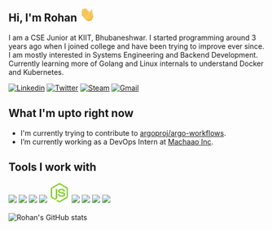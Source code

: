 <h2> Hi, I'm Rohan <img src="https://raw.githubusercontent.com/ABSphreak/ABSphreak/master/gifs/Hi.gif" width="30px"></h2>

<p>
  I am a CSE Junior at KIIT, Bhubaneshwar. I started programming around 3 years ago when I joined college and have been trying to improve ever since. I am mostly interested in Systems Engineering and Backend Development. Currently learning more of Golang and Linux internals to understand Docker and Kubernetes.
<p/>



[![Linkedin](https://img.shields.io/badge/-LinkedIn-blue?style=flat&logo=Linkedin&logoColor=white&link=https://www.linkedin.com/in/rohankmr414/)](https://www.linkedin.com/in/rohankmr414/)
[![Twitter](https://img.shields.io/badge/-Twitter-1ca0f1?style=flat&labelColor=1ca0f1&logo=twitter&logoColor=white&link=https://twitter.com/rohankmr414)](https://twitter.com/rohankmr414)
[![Steam](https://img.shields.io/badge/-Steam-000000?style=flat&labelColor=000000&logo=steam&link=https://steamcommunity.com/id/po1ntdexter/)](https://steamcommunity.com/id/po1ntdexter/)
[![Gmail](https://img.shields.io/badge/-Email-c14438?style=flat&logo=Gmail&logoColor=white&link=mailto:rohankmr414@gmail.com)](mailto:rohankmr414@gmail.com)


## What I'm upto right now
* I'm currently trying to contribute to <a data-hovercard-type="repository" data-hovercard-url="/argoproj/argo-workflows/hovercard" href="https://github.com/argoproj/argo-workflows">argoproj/argo-workflows</a>.
* I’m currently working as a DevOps Intern at [Machaao Inc](https://machaao.com/).

## Tools I work with
<img src="https://img.icons8.com/color/40/000000/golang.png"/> <img src="https://img.icons8.com/color/40/000000/python--v1.png"/> <img src="https://img.icons8.com/color/40/000000/javascript--v1.png"/> <img src="https://img.icons8.com/external-tal-revivo-color-tal-revivo/40/000000/external-react-a-javascript-library-for-building-user-interfaces-logo-color-tal-revivo.png"/> <img width="40px" src="https://raw.githubusercontent.com/devicons/devicon/master/icons/nodejs/nodejs-original.svg"> <img src="https://img.icons8.com/fluency/40/000000/docker.png"/> <img src="https://img.icons8.com/color/40/000000/kubernetes.png"/> <img src="https://img.icons8.com/color/40/000000/git.png"/> <img src="https://img.icons8.com/color/40/000000/linux--v1.png"/>
<br>
<br>
![Rohan's GitHub stats](https://github-readme-stats.vercel.app/api?username=rohankmr414&theme=tokyonight&show_icons=true&count_private=true)
